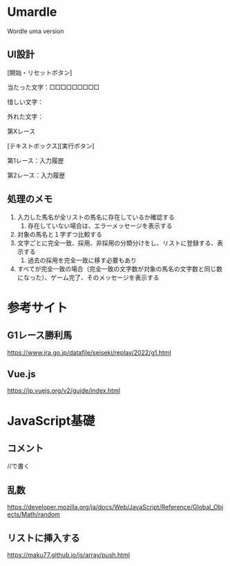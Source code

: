 # Umardle
Wordle uma version

## UI設計

[開始・リセットボタン]

当たった文字：□□□□□□□□□

惜しい文字：

外れた文字：

第Xレース

[テキストボックス][実行ボタン]

第1レース：入力履歴

第2レース：入力履歴

## 処理のメモ

1. 入力した馬名が全リストの馬名に存在しているか確認する
    1. 存在していない場合は、エラーメッセージを表示する
1. 対象の馬名と１字ずつ比較する
1. 文字ごとに完全一致、採用、非採用の分類分けをし、リストに登録する、表示する
    1. 過去の採用を完全一致に移す必要もあり
1. すべてが完全一致の場合（完全一致の文字数が対象の馬名の文字数と同じ数になった）、ゲーム完了、そのメッセージを表示する


# 参考サイト

## G1レース勝利馬
https://www.jra.go.jp/datafile/seiseki/replay/2022/g1.html

## Vue.js
https://jp.vuejs.org/v2/guide/index.html

# JavaScript基礎

## コメント
//で書く

## 乱数
https://developer.mozilla.org/ja/docs/Web/JavaScript/Reference/Global_Objects/Math/random

## リストに挿入する
https://maku77.github.io/js/array/push.html



